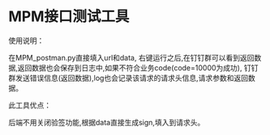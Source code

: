 # MPM接口测试工具
使用说明：

在MPM_postman.py直接填入url和data,
右键运行之后,在钉钉群可以看到返回数据,返回数据也会保存到日志中,如果不符合业务code(code=10000为成功),
钉钉群发送错误信息(返回数据),log也会记录该请求的请求头信息,请求参数和返回数据。

此工具优点：

后端不用关闭验签功能,根据data直接生成sign,填入到请求头。